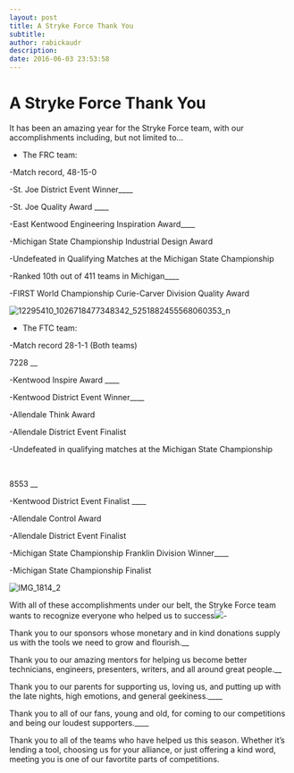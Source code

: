 ```yaml
---
layout: post
title: A Stryke Force Thank You
subtitle:
author: rabickaudr
description:
date: 2016-06-03 23:53:58
---
```


# A Stryke Force Thank You

It has been an amazing year for the Stryke Force team, with our accomplishments including, but not limited to...

  * The FRC team:

-Match record, 48-15-0

-St. Joe District Event Winner____

-St. Joe Quality Award ____

-East Kentwood Engineering Inspiration Award____

-Michigan State Championship Industrial Design Award

-Undefeated in Qualifying Matches at the Michigan State Championship

-Ranked 10th out of 411 teams in Michigan____

-FIRST World Championship Curie-Carver Division Quality Award

[ ](/wp-content/uploads/2016/06/13131524_1119240151429507_161105343161706651_o.jpg) ![12295410_1026718477348342_5251882455568060353_n](http://strykeforce.org/wp-content/uploads/2016/06/12295410_1026718477348342_5251882455568060353_n.jpg)

  * The FTC team:

-Match record 28-1-1 (Both teams)

7228 __

-Kentwood Inspire Award ____

-Kentwood District Event Winner____

-Allendale Think Award

-Allendale District Event Finalist

-Undefeated in qualifying matches at the Michigan State Championship

 

8553 __

-Kentwood District Event Finalist ____

-Allendale Control Award

-Allendale District Event Finalist

-Michigan State Championship Franklin Division Winner____

-Michigan State Championship Finalist

![IMG_1814_2](/wp-content/uploads/2016/04/IMG_1814_2.jpg)

With all of these accomplishments under our belt, the Stryke Force team wants to recognize everyone who helped us to success![](https://ssl.gstatic.com/ui/v1/icons/mail/images/cleardot.gif)\-

Thank you to our sponsors whose monetary and in kind donations supply us with the tools we need to grow and flourish.__

Thank you to our amazing mentors for helping us become better technicians, engineers, presenters, writers, and all around great people.__

Thank you to our parents for supporting us, loving us, and putting up with the late nights, high emotions, and general geekiness.____

Thank you to all of our fans, young and old, for coming to our competitions and being our loudest supporters.____

Thank you to all of the teams who have helped us this season. Whether it’s lending a tool, choosing us for your alliance, or just offering a kind word, meeting you is one of our favortite parts of competitions.
